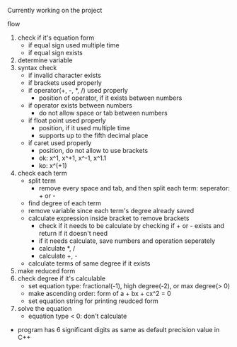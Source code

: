 Currently working on the project

flow

1. check if it's equation form
	- if equal sign used multiple time
	- if equal sign exists
2. determine variable
3. syntax check
	- if invalid character exists
	- if brackets used properly
	- if operator(+, -, *, /) used properly
		* position of operator, if it exists between numbers
	- if operator exists between numbers
		* do not allow space or tab between numbers
	- if float point used properly
		* position, if it used multiple time
		* supports up to the fifth decimal place
	- if caret used properly
		* position, do not allow to use brackets
		* ok: x^1, x^+1, x^-1, x^1.1
		* ko: x^(+1)
4. check each term
	- split term
		* remove every space and tab, and then split each term: seperator: + or -
	- find degree of each term
	- remove variable since each term's degree already saved
	- calculate expression inside bracket to remove brackets
		* check if it needs to be calculate by checking if + or - exists
			and return if it doesn't need
		* if it needs calculate, save numbers and operation seperately
		* calculate *, /
		* calculate +, -
	- calculate terms of same degree if it exists
5. make reduced form
6. check degree if it's calculable
	- set equation type: fractional(-1), high degree(-2), or max degree(> 0)
	- make ascending order: form of a + bx + cx^2 = 0
	- set equation string for printing reudced form
7. solve the equation
	- equation type < 0: don't calculate

* program has 6 significant digits as same as default precision value in C++
